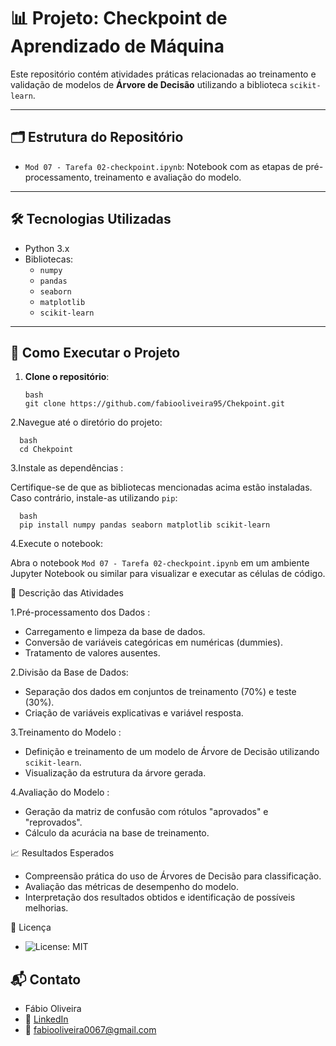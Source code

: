 # 📊 Projeto: Checkpoint de Aprendizado de Máquina

Este repositório contém atividades práticas relacionadas ao treinamento e validação de modelos de **Árvore de Decisão** utilizando a biblioteca `scikit-learn`.

---

## 🗂️ Estrutura do Repositório

- `Mod 07 - Tarefa 02-checkpoint.ipynb`: Notebook com as etapas de pré-processamento, treinamento e avaliação do modelo.

---

## 🛠️ Tecnologias Utilizadas

- Python 3.x
- Bibliotecas:
  - `numpy`
  - `pandas`
  - `seaborn`
  - `matplotlib`
  - `scikit-learn`

---

## 🚀 Como Executar o Projeto

1. **Clone o repositório**:

       bash
       git clone https://github.com/fabiooliveira95/Chekpoint.git

2.Navegue até o diretório do projeto:

      bash
      cd Chekpoint
      
3.Instale as dependências :

Certifique-se de que as bibliotecas mencionadas acima estão instaladas. Caso contrário, instale-as utilizando ``pip``:

      bash
      pip install numpy pandas seaborn matplotlib scikit-learn

4.Execute o notebook:

Abra o notebook ``Mod 07 - Tarefa 02-checkpoint.ipynb`` em um ambiente Jupyter Notebook
ou similar para visualizar e executar as células de código.

📝 Descrição das Atividades

    
1.Pré-processamento dos Dados :

  * Carregamento e limpeza da base de dados.
  * Conversão de variáveis categóricas em numéricas (dummies).
  * Tratamento de valores ausentes.

2.Divisão da Base de Dados:
  
  * Separação dos dados em conjuntos de treinamento (70%) e teste (30%).
  * Criação de variáveis explicativas e variável resposta.

3.Treinamento do Modelo :
  
  * Definição e treinamento de um modelo de Árvore de Decisão utilizando ``scikit-learn``.
  * Visualização da estrutura da árvore gerada.

4.Avaliação do Modelo :

  * Geração da matriz de confusão com rótulos "aprovados" e "reprovados".
  * Cálculo da acurácia na base de treinamento.


📈 Resultados Esperados

  * Compreensão prática do uso de Árvores de Decisão para classificação.
  * Avaliação das métricas de desempenho do modelo.
  * Interpretação dos resultados obtidos e identificação de possíveis melhorias. 

📜 Licença

* ![License: MIT](https://img.shields.io/badge/License-MIT-yellow.svg)

## 📬 Contato

* Fábio Oliveira
* 🔗 [LinkedIn](https://www.linkedin.com/in/fabio-oliveira-araujo-cientista/)
* 📧 fabiooliveira0067@gmail.com
